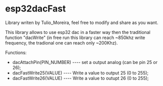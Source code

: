 # esp32dacFast
Library writen by Tulio_Moreira, feel free to modify and share as you want. 

This library allows to use esp32 dac in a faster way then the traditional function "dacWrite" (in free run this library can reach ~850khz write frequency, the tradional one can reach only ~200Khz).

Functions:
 - dacAttachPin(PIN_NUMBER) ---- set a output analog (can be pin 25 or 26);
 - dacFastWrite25(VALUE) ---- Write a value to output 25 (0 to 255);
 - dacFastWrite26(VALUE) ---- Write a value to outupt 26 (0 to 255);
